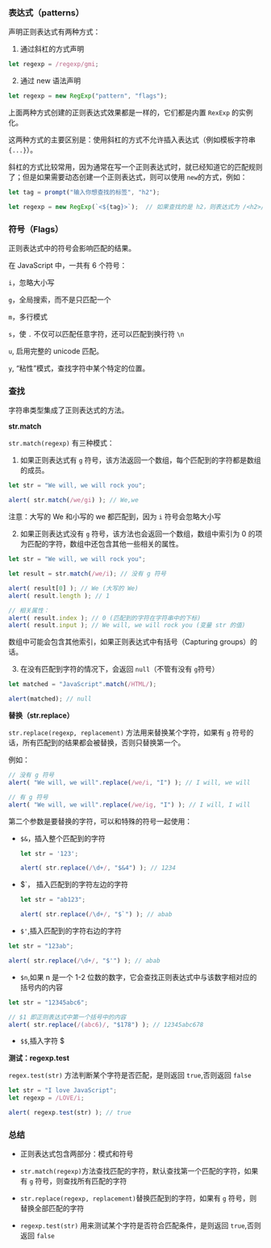 ### 表达式（patterns）

声明正则表达式有两种方式：

1. 通过斜杠的方式声明 

```js
let regexp = /regexp/gmi;
```

2. 通过 new 语法声明

```js
let regexp = new RegExp("pattern", "flags");
```



上面两种方式创建的正则表达式效果都是一样的，它们都是内置 ```RexExp``` 的实例化。	

这两种方式的主要区别是：使用斜杠的方式不允许插入表达式（例如模板字符串 ```{...}```）。

斜杠的方式比较常用，因为通常在写一个正则表达式时，就已经知道它的匹配规则了；但是如果需要动态创建一个正则表达式，则可以使用 ```new```的方式，例如：

```js
let tag = prompt("输入你想查找的标签", "h2");

let regexp = new RegExp(`<${tag}>`);  // 如果查找的是 h2，则表达式为 /<h2>/
```



### 符号（Flags）

正则表达式中的符号会影响匹配的结果。

在 JavaScript 中，一共有 6 个符号：

```i```，忽略大小写

```g```，全局搜索，而不是只匹配一个

```m```，多行模式

```s```，使 ```.``` 不仅可以匹配任意字符，还可以匹配到换行符 ```\n```

```u```, 启用完整的 unicode 匹配。

```y```, “粘性”模式，查找字符中某个特定的位置。



### 查找

字符串类型集成了正则表达式的方法。

**str.match**

```str.match(regexp)``` 有三种模式：

1.  如果正则表达式有 ```g``` 符号，该方法返回一个数组，每个匹配到的字符都是数组的成员。

   ```js
   let str = "We will, we will rock you";
   
   alert( str.match(/we/gi) ); // We,we 
   ```

   注意：大写的 We 和小写的 we 都匹配到，因为 ```i``` 符号会忽略大小写

   

2.  如果正则表达式没有 ```g``` 符号，该方法也会返回一个数组，数组中索引为 0 的项为匹配的字符，数组中还包含其他一些相关的属性。

   ```js
   let str = "We will, we will rock you";
   
   let result = str.match(/we/i); // 没有 g 符号
   
   alert( result[0] ); // We (大写的 We)
   alert( result.length ); // 1
   
   // 相关属性：
   alert( result.index ); // 0 (匹配到的字符在字符串中的下标)
   alert( result.input ); // We will, we will rock you (变量 str 的值)
   ```

   数组中可能会包含其他索引，如果正则表达式中有括号（Capturing groups）的话。

   

3.  在没有匹配到字符的情况下，会返回 ```null```（不管有没有 ```g```符号）

   ```js
   let matched = "JavaScript".match(/HTML/);
   
   alert(matched); // null
   ```



**替换（str.replace）**

```str.replace(regexp, replacement)``` 方法用来替换某个字符，如果有 ```g``` 符号的话，所有匹配到的结果都会被替换，否则只替换第一个。

例如：

```js
// 没有 g 符号
alert( "We will, we will".replace(/we/i, "I") ); // I will, we will

// 有 g 符号
alert( "We will, we will".replace(/we/ig, "I") ); // I will, I will
```

第二个参数是要替换的字符，可以和特殊的符号一起使用：

- ```$&```，插入整个匹配到的字符

  ```js
  let str = '123';
  
  alert( str.replace(/\d+/, "$&4") ); // 1234
  ```

- $`， 插入匹配到的字符左边的字符
	
  ```js
  let str = "ab123";
  
  alert( str.replace(/\d+/, "$`") ); // abab
  ```
  
-  ```$'```,插入匹配到的字符右边的字符

  ```js
  let str = "123ab";
  
  alert( str.replace(/\d+/, "$'") ); // abab
  ```

-  ```$n```,如果 n 是一个 1-2 位数的数字，它会查找正则表达式中与该数字相对应的括号内的内容

  ```js
  let str = "12345abc6";
  
  // $1 即正则表达式中第一个括号中的内容
  alert( str.replace(/(abc6)/, "$178") ); // 12345abc678
  ```

- ```$$```,插入字符 $ 

**测试：regexp.test**

```regex.test(str)``` 方法判断某个字符是否匹配，是则返回 ```true```,否则返回 ```false```

```js
let str = "I love JavaScript";
let regexp = /LOVE/i;

alert( regexp.test(str) ); // true
```



### 总结

- 正则表达式包含两部分：模式和符号

- ```str.match(regexp)```方法查找匹配的字符，默认查找第一个匹配的字符，如果有 ```g``` 符号，则查找所有匹配的字符

- ```str.replace(regexp, replacement)```替换匹配到的字符，如果有 ```g``` 符号，则替换全部匹配的字符

- ```regexp.test(str)``` 用来测试某个字符是否符合匹配条件，是则返回 ```true```,否则返回 ```false```

  







